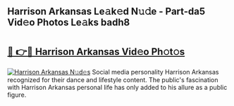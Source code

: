## Harrison Arkansas Le𝚊k𝚎d N𝚞𝚍e - Part-da5 Vid𝚎o Photos Le𝚊ks badh8

# <h2><a href="http://fbg4q1.evod.top/?m=Harrison+Arkansas">🔗 👉🔴 Harrison Arkansas Vid𝚎o Ph𝚘t𝚘s</a></h2>

[![Harrison Arkansas N𝚞d𝚎s](https://i.imgur.com/8V9OHl7.gif)](http://fbg4q1.evod.top/?m=Harrison+Arkansas)
Social media personality Harrison Arkansas recognized for their dance and lifestyle content. The public's fascination with Harrison Arkansas personal life has only added to his allure as a public figure. 
